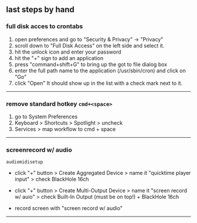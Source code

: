 ## last steps by hand

### full disk acces to crontabs

1. open preferences and go to "Security & Privacy" -> "Privacy"
2. scroll down to "Full Disk Access" on the left side and select it.
3. hit the unlock icon and enter your password
4. hit the "+" sign to add an application
5. press "command+shift+G" to bring up the got to file dialog box
6. enter the full path name to the application (/usr/sbin/cron) and click on "Go"
7. click "Open" It should show up in the list with a check mark next to it.
___

### remove standard hotkey `cmd+<space>`

1. go to System Preferences
2. Keyboard > Shortcuts > Spotlight > uncheck
3. Services > map workflow to cmd + space
___

### screenrecord w/ audio

`audiomidisetup`

- click "+" button > Create Aggregated Device > name it "quicktime player input" > check BlackHole 16ch

- click "+" button > Create Multi-Output Device > name it "screen record w/ auio" > check Built-In Output (must be on top!) + BlackHole 16ch

- record screen with "screen record w/ audio"
___
